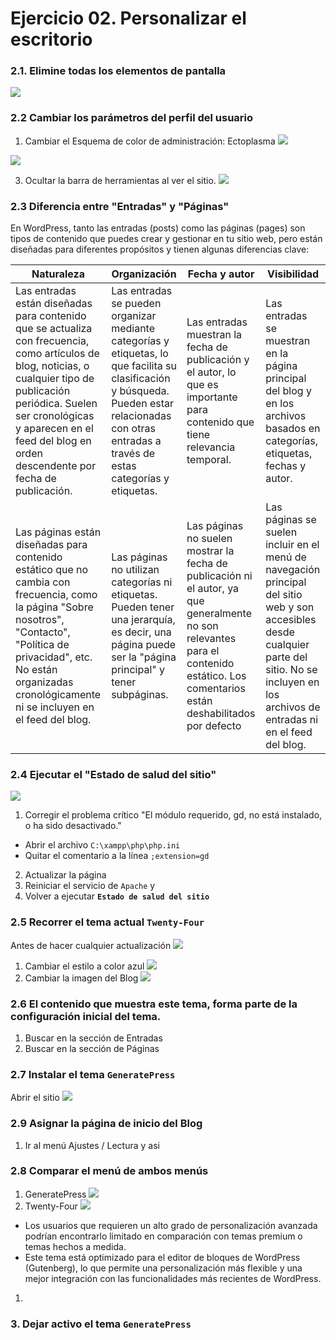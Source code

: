 
# Ejercicio 02.  Personalizar el escritorio

### 2.1.   Elimine todas los elementos de pantalla

![](https://i.imgur.com/MleYnXV.png)

### 2.2 Cambiar los parámetros del perfil del usuario
1. Cambiar el Esquema de color de administración: Ectoplasma
![](https://i.imgur.com/6q22ohi.png)

![](https://i.imgur.com/lt8psqM.png)

3. Ocultar la barra de herramientas al ver el sitio.
![](https://i.imgur.com/OsJleKX.png)

### 2.3 Diferencia entre "Entradas" y "Páginas"

En WordPress, tanto las entradas (posts) como las páginas (pages) son tipos de contenido que puedes crear y gestionar en tu sitio web, pero están diseñadas para diferentes propósitos y tienen algunas diferencias clave:

|Naturaleza| Organización | Fecha y autor | Visibilidad|
|--|--|--|--|
|Las entradas están diseñadas para contenido que se actualiza con frecuencia, como artículos de blog, noticias, o cualquier tipo de publicación periódica. Suelen ser cronológicas y aparecen en el feed del blog en orden descendente por fecha de publicación.|  Las entradas se pueden organizar mediante categorías y etiquetas, lo que facilita su clasificación y búsqueda. Pueden estar relacionadas con otras entradas a través de estas categorías y etiquetas. | Las entradas muestran la fecha de publicación y el autor, lo que es importante para contenido que tiene relevancia temporal. | Las entradas se muestran en la página principal del blog y en los archivos basados en categorías, etiquetas, fechas y autor.|
|Las páginas están diseñadas para contenido estático que no cambia con frecuencia, como la página "Sobre nosotros", "Contacto", "Política de privacidad", etc. No están organizadas cronológicamente ni se incluyen en el feed del blog. | Las páginas no utilizan categorías ni etiquetas. Pueden tener una jerarquía, es decir, una página puede ser la "página principal" y tener subpáginas. | Las páginas no suelen mostrar la fecha de publicación ni el autor, ya que generalmente no son relevantes para el contenido estático. Los comentarios están deshabilitados por defecto | Las páginas se suelen incluir en el menú de navegación principal del sitio web y son accesibles desde cualquier parte del sitio. No se incluyen en los archivos de entradas ni en el feed del blog. |

### 2.4 Ejecutar el "Estado de salud del sitio"

![](https://i.imgur.com/bQkSlMl.png)

1. Corregir el problema crítico "El módulo requerido, gd, no está instalado, o ha sido desactivado."
- Abrir el archivo `C:\xampp\php\php.ini` 
- Quitar el comentario a la línea `;extension=gd`

2. Actualizar la página 
3. Reiniciar el servicio de `Apache` y 
4. Volver a ejecutar **`Estado de salud del sitio`**


### 2.5 Recorrer el tema actual `Twenty-Four`

Antes de hacer cualquier actualización
![](https://i.imgur.com/y9hsgMr.png)
1. Cambiar el estilo  a color azul
![](https://i.imgur.com/fTM8Pke.png)
2. Cambiar la imagen del Blog
![](https://i.imgur.com/lpuibD4.png)

### 2.6 El contenido que muestra este tema, forma parte de la configuración inicial del tema.
1. Buscar en la sección de Entradas
2. Buscar en la sección de Páginas 

### 2.7 Instalar el tema `GeneratePress`
Abrir el sitio
![](https://i.imgur.com/HRau3xi.png)

### 2.9 Asignar la página de inicio del Blog
 1. Ir al menú Ajustes / Lectura y asi


### 2.8 Comparar el menú de ambos menús
1. GeneratePress
![](https://i.imgur.com/f1wrv33.png)
2. Twenty-Four
![](https://i.imgur.com/mjjgbDp.png)

- Los usuarios que requieren un alto grado de personalización avanzada podrían encontrarlo limitado en comparación con temas premium o temas hechos a medida.
- Este tema está optimizado para el editor de bloques de WordPress (Gutenberg), lo que permite una personalización más flexible y una mejor integración con las funcionalidades más recientes de WordPress.


1. 

### 3. Dejar activo el tema `GeneratePress`



<!--stackedit_data:
eyJoaXN0b3J5IjpbMjA3NDgxMjM3MywtMTEwMTc0ODMzMSwxMT
g2NzUyNzIxLC01NDg5ODMyNDAsLTgyOTY3OTY2NiwtMjA1MzAx
MTM4NywxMjUyNTA4NjgsMTIzOTY5NTI4NCw0ODI2MzEzOTIsLT
IxMDkzMzA4MTksOTcyNDIwNTQxLC03NDE1MTc2NTBdfQ==
-->